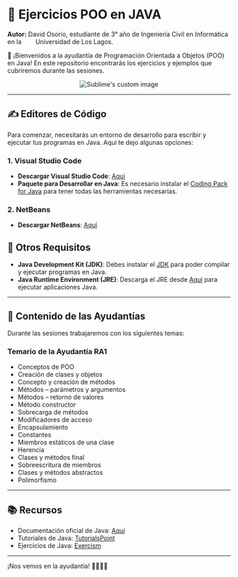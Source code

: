 # 💪 Ejercicios POO en JAVA   


**Autor:** David Osorio, estudiante de 3° año de Ingeniería Civil en Informática en la &ensp; <img src="https://github.com/user-attachments/assets/c5b33524-0c86-4ae7-853f-949fb9737661" width="13" > Universidad de Los Lagos.

👋 ¡Bienvenidos a la ayudantía de Programación Orientada a Objetos (POO) en Java! En este repositorio encontrarás los ejercicios y ejemplos que cubriremos durante las sesiones.

<p align="center">
  <img src="https://github.com/user-attachments/assets/f599e919-387d-429a-b842-56fc9fcd84f6" alt="Sublime's custom image"/>
</p>


***

## ✍️ Editores de Código

Para comenzar, necesitarás un entorno de desarrollo para escribir y ejecutar tus programas en Java. Aquí te dejo algunas opciones:

### 1. Visual Studio Code
- **Descargar Visual Studio Code**: [Aquí](https://code.visualstudio.com/)
- **Paquete para Desarrollar en Java**: Es necesario instalar el [Coding Pack for Java](https://code.visualstudio.com/docs/java/java-tutorial#_coding-pack-for-java) para tener todas las herramientas necesarias.

### 2. NetBeans
- **Descargar NetBeans**: [Aquí](https://netbeans.apache.org/front/main/download/)

## 🔧 Otros Requisitos

- **Java Development Kit (JDK)**: Debes instalar el [JDK](https://www.oracle.com/cl/java/technologies/downloads/) para poder compilar y ejecutar programas en Java.
- **Java Runtime Environment (JRE)**: Descarga el JRE desde [Aquí](https://www.java.com/es/download/ie_manual.jsp) para ejecutar aplicaciones Java.
---
  
  

## 📝 Contenido de las Ayudantías

Durante las sesiones trabajaremos con los siguientes temas:

### Temario de la Ayudantía RA1

- Conceptos de POO
- Creación de clases y objetos
- Concepto y creación de métodos
- Métodos – parámetros y argumentos
- Métodos – retorno de valores
- Método constructor
- Sobrecarga de métodos
- Modificadores de acceso
- Encapsulamiento
- Constantes
- Miembros estáticos de una clase
- Herencia
- Clases y métodos final
- Sobreescritura de miembros
- Clases y métodos abstractos
- Polimorfismo

---

## 📚 Recursos

- Documentación oficial de Java: [Aquí](https://docs.oracle.com/en/java/)
- Tutoriales de Java: [TutorialsPoint](https://www.tutorialspoint.com/java/java_oops_concepts.htm)
- Ejercicios de Java: [Exercism](https://exercism.org/tracks/java)


---

¡Nos vemos en la ayudantía! 👩‍💻👨‍💻

